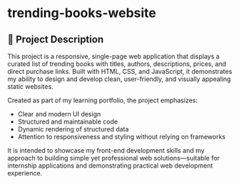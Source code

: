 ﻿# trending-books-website
## 📖 Project Description

This project is a responsive, single-page web application that displays a curated list of trending books with titles, authors, descriptions, prices, and direct purchase links. Built with HTML, CSS, and JavaScript, it demonstrates my ability to design and develop clean, user-friendly, and visually appealing static websites.

Created as part of my learning portfolio, the project emphasizes:
- Clear and modern UI design
- Structured and maintainable code
- Dynamic rendering of structured data
- Attention to responsiveness and styling without relying on frameworks

It is intended to showcase my front-end development skills and my approach to building simple yet professional web solutions—suitable for internship applications and demonstrating practical web development experience.
